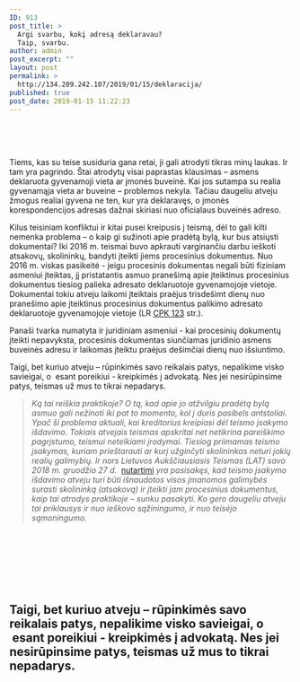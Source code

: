 ```yaml
---
ID: 913
post_title: >
  Argi svarbu, kokį adresą deklaravau?
  Taip, svarbu.
author: admin
post_excerpt: ""
layout: post
permalink: >
  http://134.209.242.107/2019/01/15/deklaracija/
published: true
post_date: 2019-01-15 11:22:23
---
```

<!-- wp:spacer {"height":50} -->
<div style="height:50px" aria-hidden="true" class="wp-block-spacer"></div>
<!-- /wp:spacer -->

<!-- wp:paragraph {"dropCap":true} -->
<p class="has-drop-cap">  Tiems, kas su teise susiduria gana retai, ji gali atrodyti tikras minų laukas. Ir tam yra pagrindo. Štai atrodytų visai paprastas klausimas – asmens deklaruota gyvenamoji vieta ar įmonės buveinė. Kai jos sutampa su realia gyvenamąja vieta ar buveine – problemos nekyla. Tačiau daugeliu atveju žmogus realiai gyvena ne ten, kur yra deklaravęs, o įmonės korespondencijos adresas dažnai skiriasi nuo oficialaus buveinės adreso. <br> </p>
<!-- /wp:paragraph -->

<!-- wp:paragraph -->
<p>Kilus teisiniam konfliktui ir kitai pusei kreipusis į teismą, dėl to gali kilti nemenka problema – o kaip gi sužinoti apie pradėtą bylą, kur bus atsiųsti dokumentai? Iki 2016 m. teismai buvo apkrauti varginančiu darbu ieškoti atsakovų, skolininkų, bandyti įteikti jiems procesinius dokumentus. Nuo 2016 m. viskas pasikeitė - jeigu procesinis dokumentas negali būti fiziniam asmeniui įteiktas, jį pristatantis asmuo pranešimą apie įteiktinus procesinius dokumentus tiesiog palieka adresato deklaruotoje gyvenamojoje vietoje. Dokumentai tokiu atveju laikomi įteiktais praėjus trisdešimt dienų nuo pranešimo apie įteiktinus procesinius dokumentus palikimo adresato deklaruotoje gyvenamojoje vietoje (LR&nbsp;<a href="https://www.e-tar.lt/portal/lt/legalAct/TAR.2E7C18F61454/VCVcCiRNSe" target="_blank" rel="noreferrer noopener">CPK 123</a>&nbsp;str.).</p>
<!-- /wp:paragraph -->

<!-- wp:paragraph -->
<p>Panaši tvarka numatyta ir juridiniam asmeniui - kai procesinių dokumentų įteikti nepavyksta, procesinis dokumentas siunčiamas juridinio asmens buveinės adresu ir laikomas įteiktu praėjus dešimčiai dienų nuo išsiuntimo.</p>
<!-- /wp:paragraph -->

<!-- wp:paragraph -->
<p>Taigi, bet kuriuo atveju – rūpinkimės savo reikalais patys, nepalikime visko savieigai, o &nbsp;esant poreikiui - kreipkimės į advokatą. Nes jei nesirūpinsime patys, teismas už mus to tikrai nepadarys.</p>
<!-- /wp:paragraph -->

<!-- wp:paragraph -->
<p></p>
<!-- /wp:paragraph -->

<!-- wp:quote -->
<blockquote class="wp-block-quote"><p> <em>Ką tai reiškia praktikoje?&nbsp;O tą, kad apie jo atžvilgiu pradėtą bylą asmuo gali nežinoti iki pat to&nbsp;momento, kol į duris pasibels antstoliai. Ypač ši problema aktuali, kai kreditorius kreipiasi dėl teismo įsakymo išdavimo. Tokiais atvejais teismas apskritai net netikrina pareiškimo pagrįstumo, teismui neteikiami įrodymai. Tiesiog priimamas teismo įsakymas, kuriam prieštarauti ar kurį užginčyti skolininkas neturi jokių realių galimybių. Ir nors Lietuvos Aukščiausiasis Teismas (LAT) savo 2018 m. gruodžio 27 d. &nbsp;</em><a rel="noreferrer noopener" href="http://liteko.teismai.lt/viesasprendimupaieska/tekstas.aspx?id=3c639088-99ad-42f0-918f-7cd6c7d2fc62" target="_blank">nutartimi</a><em>&nbsp;yra pasisakęs, kad teismo įsakymo išdavimo atveju turi būti išnaudotos visos įmanomos galimybės surasti skolininką (atsakovą) ir įteikti jam procesinius dokumentus, kaip tai atrodys praktikoje – sunku pasakyti. Ko gero daugeliu atveju tai priklausys ir nuo ieškovo sąžiningumo, ir nuo teisėjo sąmoningumo. </em> </p></blockquote>
<!-- /wp:quote -->

<!-- wp:spacer {"height":60} -->
<div style="height:60px" aria-hidden="true" class="wp-block-spacer"></div>
<!-- /wp:spacer -->

<!-- wp:image {"id":915} -->
<figure class="wp-block-image"><img src="https://websitedemos.net/agency-02/wp-content/uploads/sites/30/2018/12/pic07-free-img-1024x427.jpg" alt="" class="wp-image-915"/></figure>
<!-- /wp:image -->

<!-- wp:uagb/section {"align":"right","block_id":"81addb31-d046-4aa9-936e-8dea8d3a1f74","topPadding":0,"bottomPadding":15,"leftPadding":50,"topMargin":-100,"backgroundType":"color","backgroundColor":"#313131"} -->
<section class="wp-block-uagb-section uagb-section__wrap uagb-section__background-color" id="uagb-section-81addb31-d046-4aa9-936e-8dea8d3a1f74"><div class="uagb-section__overlay"></div><div class="uagb-section__inner-wrap"><!-- wp:uagb/advanced-heading {"block_id":"b55f8f8f-1c03-4908-8bd1-f4b9950360f3","headingAlign":"left","headingColor":"#ffffff","separatorHeight":0,"subHeadFontSize":0} -->
<div class="wp-block-uagb-advanced-heading" id="uagb-adv-heading-b55f8f8f-1c03-4908-8bd1-f4b9950360f3"><h2 class="uagb-heading-text"> <br>  Taigi, bet kuriuo atveju – rūpinkimės savo reikalais patys, nepalikime visko savieigai, o &nbsp;esant poreikiui - kreipkimės į advokatą. Nes jei nesirūpinsime patys, teismas už mus to tikrai nepadarys.   </h2><div class="uagb-separator-wrap"><div class="uagb-separator"></div></div><p class="uagb-desc-text"></p></div>
<!-- /wp:uagb/advanced-heading --></div></section>
<!-- /wp:uagb/section -->

<!-- wp:spacer {"height":80} -->
<div style="height:80px" aria-hidden="true" class="wp-block-spacer"></div>
<!-- /wp:spacer -->

<!-- wp:columns -->
<div class="wp-block-columns has-2-columns"><!-- wp:column -->
<div class="wp-block-column"></div>
<!-- /wp:column -->

<!-- wp:column -->
<div class="wp-block-column"></div>
<!-- /wp:column --></div>
<!-- /wp:columns -->